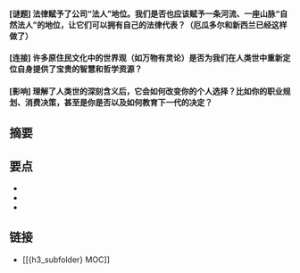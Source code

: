 #### [谜题] 法律赋予了公司“法人”地位。我们是否也应该赋予一条河流、一座山脉“自然法人”的地位，让它们可以拥有自己的法律代表？（厄瓜多尔和新西兰已经这样做了）


#### [连接] 许多原住民文化中的世界观（如万物有灵论）是否为我们在人类世中重新定位自身提供了宝贵的智慧和哲学资源？


#### [影响] 理解了人类世的深刻含义后，它会如何改变你的个人选择？比如你的职业规划、消费决策，甚至是你是否以及如何教育下一代的决定？


## 摘要


## 要点

- 
- 
- 

## 链接

- [[{h3_subfolder} MOC]]
